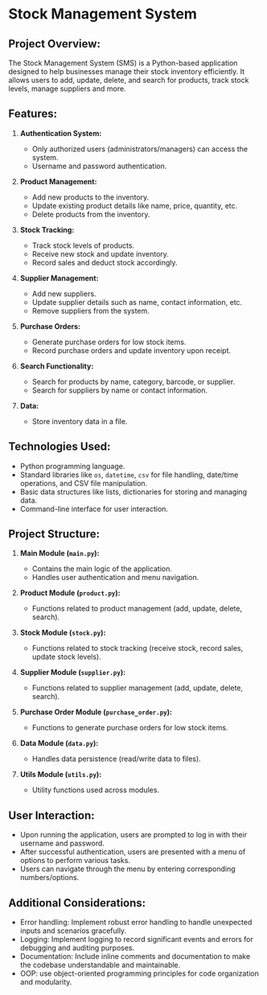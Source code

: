 #  Stock Management System

## Project Overview:
The Stock Management System (SMS) is a Python-based application designed to help businesses manage their stock inventory efficiently. It allows users to add, update, delete, and search for products, track stock levels, manage suppliers and more.

## Features:
1. **Authentication System:**
    - Only authorized users (administrators/managers) can access the system.
    - Username and password authentication.

2. **Product Management:**
    - Add new products to the inventory.
    - Update existing product details like name, price, quantity, etc.
    - Delete products from the inventory.

3. **Stock Tracking:**
    - Track stock levels of products.
    - Receive new stock and update inventory.
    - Record sales and deduct stock accordingly.

4. **Supplier Management:**
    - Add new suppliers.
    - Update supplier details such as name, contact information, etc.
    - Remove suppliers from the system.

5. **Purchase Orders:**
    - Generate purchase orders for low stock items.
    - Record purchase orders and update inventory upon receipt.

6. **Search Functionality:**
    - Search for products by name, category, barcode, or supplier.
    - Search for suppliers by name or contact information.

7. **Data:**
    - Store inventory data in a file.

## Technologies Used:
- Python programming language.
- Standard libraries like `os`, `datetime`, `csv` for file handling, date/time operations, and CSV file manipulation.
- Basic data structures like lists, dictionaries for storing and managing data.
- Command-line interface for user interaction.

## Project Structure:
1. **Main Module (`main.py`):**
    - Contains the main logic of the application.
    - Handles user authentication and menu navigation.

2. **Product Module (`product.py`):**
    - Functions related to product management (add, update, delete, search).

3. **Stock Module (`stock.py`):**
    - Functions related to stock tracking (receive stock, record sales, update stock levels).

4. **Supplier Module (`supplier.py`):**
    - Functions related to supplier management (add, update, delete, search).

5. **Purchase Order Module (`purchase_order.py`):**
    - Functions to generate purchase orders for low stock items.

6. **Data Module (`data.py`):**
    - Handles data persistence (read/write data to files).

7. **Utils Module (`utils.py`):**
    - Utility functions used across modules.

## User Interaction:
- Upon running the application, users are prompted to log in with their username and password.
- After successful authentication, users are presented with a menu of options to perform various tasks.
- Users can navigate through the menu by entering corresponding numbers/options.

## Additional Considerations:
- Error handling: Implement robust error handling to handle unexpected inputs and scenarios gracefully.
- Logging: Implement logging to record significant events and errors for debugging and auditing purposes.
- Documentation: Include inline comments and documentation to make the codebase understandable and maintainable.
- OOP: use object-oriented programming principles for code organization and modularity.
